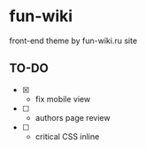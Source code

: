 # fun-wiki

front-end theme by fun-wiki.ru site

## TO-DO

-   [x] -   fix mobile view
-   [ ] -   authors page review
-   [ ] -   critical CSS inline
